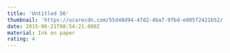 ```yaml
---
title: 'Untitled 56'
thumbnail: 'https://ucarecdn.com/55d48d94-47d2-4ba7-9fbd-e805f2421b52/'
date: 2015-06-21T08:54:21.000Z
material: Ink on paper
rating: 4
---
```

